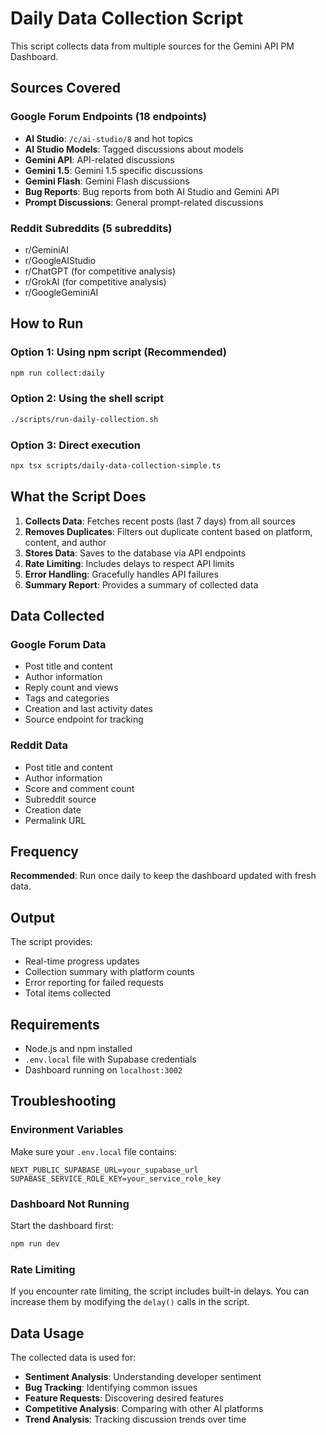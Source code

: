 # Daily Data Collection Script

This script collects data from multiple sources for the Gemini API PM Dashboard.

## Sources Covered

### Google Forum Endpoints (18 endpoints)
- **AI Studio**: `/c/ai-studio/8` and hot topics
- **AI Studio Models**: Tagged discussions about models
- **Gemini API**: API-related discussions
- **Gemini 1.5**: Gemini 1.5 specific discussions
- **Gemini Flash**: Gemini Flash discussions
- **Bug Reports**: Bug reports from both AI Studio and Gemini API
- **Prompt Discussions**: General prompt-related discussions

### Reddit Subreddits (5 subreddits)
- r/GeminiAI
- r/GoogleAIStudio
- r/ChatGPT (for competitive analysis)
- r/GrokAI (for competitive analysis)
- r/GoogleGeminiAI

## How to Run

### Option 1: Using npm script (Recommended)
```bash
npm run collect:daily
```

### Option 2: Using the shell script
```bash
./scripts/run-daily-collection.sh
```

### Option 3: Direct execution
```bash
npx tsx scripts/daily-data-collection-simple.ts
```

## What the Script Does

1. **Collects Data**: Fetches recent posts (last 7 days) from all sources
2. **Removes Duplicates**: Filters out duplicate content based on platform, content, and author
3. **Stores Data**: Saves to the database via API endpoints
4. **Rate Limiting**: Includes delays to respect API limits
5. **Error Handling**: Gracefully handles API failures
6. **Summary Report**: Provides a summary of collected data

## Data Collected

### Google Forum Data
- Post title and content
- Author information
- Reply count and views
- Tags and categories
- Creation and last activity dates
- Source endpoint for tracking

### Reddit Data
- Post title and content
- Author information
- Score and comment count
- Subreddit source
- Creation date
- Permalink URL

## Frequency

**Recommended**: Run once daily to keep the dashboard updated with fresh data.

## Output

The script provides:
- Real-time progress updates
- Collection summary with platform counts
- Error reporting for failed requests
- Total items collected

## Requirements

- Node.js and npm installed
- `.env.local` file with Supabase credentials
- Dashboard running on `localhost:3002`

## Troubleshooting

### Environment Variables
Make sure your `.env.local` file contains:
```
NEXT_PUBLIC_SUPABASE_URL=your_supabase_url
SUPABASE_SERVICE_ROLE_KEY=your_service_role_key
```

### Dashboard Not Running
Start the dashboard first:
```bash
npm run dev
```

### Rate Limiting
If you encounter rate limiting, the script includes built-in delays. You can increase them by modifying the `delay()` calls in the script.

## Data Usage

The collected data is used for:
- **Sentiment Analysis**: Understanding developer sentiment
- **Bug Tracking**: Identifying common issues
- **Feature Requests**: Discovering desired features
- **Competitive Analysis**: Comparing with other AI platforms
- **Trend Analysis**: Tracking discussion trends over time 